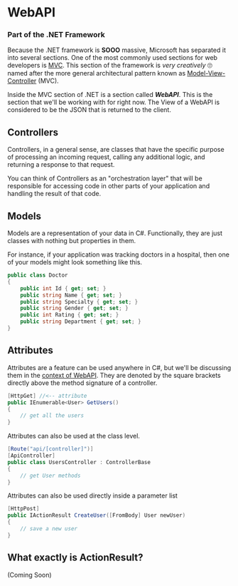 # WebAPI

### Part of the .NET Framework
Because the .NET framework is **SOOO** massive, Microsoft has separated it into several sections. One of the most commonly used sections for web developers is [MVC](https://docs.microsoft.com/en-us/aspnet/mvc/overview/older-versions-1/overview/asp-net-mvc-overview). This section of the framework is *very creatively* :roll_eyes: named after the more general architectural pattern known as [Model-View-Controller](https://www.wikiwand.com/en/Model%E2%80%93view%E2%80%93controller) (MVC).

Inside the MVC section of .NET is a section called **_WebAPI_**. This is the section that we'll be working with for right now. The View of a WebAPI is considered to be the JSON that is returned to the client.

## Controllers
Controllers, in a general sense, are classes that have the specific purpose of processing an incoming request, calling any additional logic, and returning a response to that request.

You can think of Controllers as an "orchestration layer" that will be responsible for accessing code in other parts of your application and handling the result of that code.

## Models
Models are a representation of your data in C#. Functionally, they are just classes with nothing but properties in them.

For instance, if your application was tracking doctors in a hospital, then one of your models might look something like this.
```cs
public class Doctor
{
    public int Id { get; set; }
    public string Name { get; set; }
    public string Specialty { get; set; }
    public string Gender { get; set; }
    public int Rating { get; set; }
    public string Department { get; set; }
}
```

## Attributes
Attributes are a feature can be used anywhere in C#, but we'll be discussing them in the [context of WebAPI](https://docs.microsoft.com/en-us/aspnet/web-api/overview/web-api-routing-and-actions/create-a-rest-api-with-attribute-routing#add-route-attributes). They are denoted by the square brackets directly above the method signature of a controller.
```cs
[HttpGet] //<-- attribute
public IEnumerable<User> GetUsers()
{
    // get all the users
}
```
Attributes can also be used at the class level.
```cs
[Route("api/[controller]")]
[ApiController]
public class UsersController : ControllerBase
{
    // get User methods
}
```
Attributes can also be used directly inside a parameter list
```cs
[HttpPost]
public IActionResult CreateUser([FromBody] User newUser)
{
    // save a new user
}
```

## What exactly is ActionResult?
(Coming Soon)
